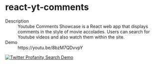 # react-yt-comments

<dl>
  <dt>Description</dt>
  <dd>Youtube Comments Showcase is a React web app that displays comments in the style of movie accolades. Users can search for Youtube videos and also watch them within the site.</dd>
  <dt>Demo</dt>
  <dd>https://youtu.be/8bzM7QDvvpY<dd>
</dl>

[![Twitter Profanity Search Demo](https://i.imgur.com/LVCGbke.png)](https://youtu.be/8bzM7QDvvpY)
